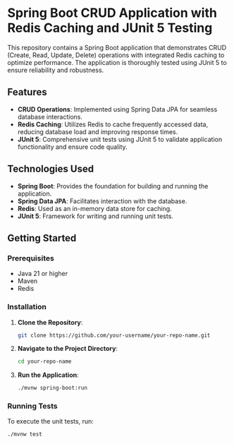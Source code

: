 
# Spring Boot CRUD Application with Redis Caching and JUnit 5 Testing

This repository contains a Spring Boot application that demonstrates CRUD (Create, Read, Update, Delete) operations with integrated Redis caching to optimize performance. The application is thoroughly tested using JUnit 5 to ensure reliability and robustness.

## Features

- **CRUD Operations**: Implemented using Spring Data JPA for seamless database interactions.
- **Redis Caching**: Utilizes Redis to cache frequently accessed data, reducing database load and improving response times.
- **JUnit 5**: Comprehensive unit tests using JUnit 5 to validate application functionality and ensure code quality.

## Technologies Used

- **Spring Boot**: Provides the foundation for building and running the application.
- **Spring Data JPA**: Facilitates interaction with the database.
- **Redis**: Used as an in-memory data store for caching.
- **JUnit 5**: Framework for writing and running unit tests.

## Getting Started

### Prerequisites

- Java 21 or higher
- Maven
- Redis

### Installation

1. **Clone the Repository**:
    ```sh
    git clone https://github.com/your-username/your-repo-name.git
    ```
2. **Navigate to the Project Directory**:
    ```sh
    cd your-repo-name
    ```
3. **Run the Application**:
    ```sh
    ./mvnw spring-boot:run
    ```

### Running Tests

To execute the unit tests, run:
```sh
./mvnw test
```
